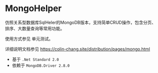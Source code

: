 # MongoHelper

仿照关系型数据库SqlHeler的MongoDB版本，支持简单CRUD操作，包含分页、排序、大数量查询等常用功能。

使用方式参见 单元测试。

详细说明文档参见 https://colin-chang.site/distribution/pages/mongo.html

* 基于 `.Net Standard 2.0`
* 依赖于 `MongoDB.Driver 2.8.0`